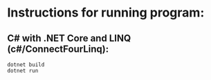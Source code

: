 # Instructions for running program:

## C# with .NET Core and LINQ (c#/ConnectFourLinq):
```
dotnet build
dotnet run
```

